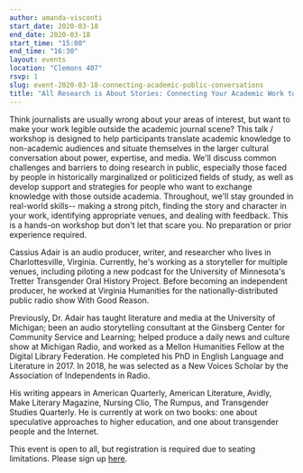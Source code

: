 ```yaml
---
author: amanda-visconti
start_date: 2020-03-18
end_date: 2020-03-18
start_time: "15:00"
end_time: "16:30"
layout: events
location: "Clemons 407"
rsvp: 1
slug: event-2020-03-18-connecting-academic-public-conversations
title: "All Research is About Stories: Connecting Your Academic Work to Public Conversations"
---
```

Think journalists are usually wrong about your areas of interest, but want to make your work legible outside the academic journal scene? This talk / workshop is designed to help participants translate academic knowledge to non-academic audiences and situate themselves in the larger cultural conversation about power, expertise, and media. We'll discuss common challenges and barriers to doing research in public, especially those faced by people in historically marginalized or politicized fields of study, as well as develop support and strategies for people who want to exchange knowledge with those outside academia. Throughout, we'll stay grounded in real-world skills-- making a strong pitch, finding the story and character in your work, identifying appropriate venues, and dealing with feedback. This is a hands-on workshop but don't let that scare you. No preparation or prior experience required.

Cassius Adair is an audio producer, writer, and researcher who lives in Charlottesville, Virginia. Currently, he's working as a storyteller for multiple venues, including piloting a new podcast for the University of Minnesota's Tretter Transgender Oral History Project. Before becoming an independent producer, he worked at Virginia Humanities for the nationally-distributed public radio show With Good Reason.

Previously, Dr. Adair has taught literature and media at the University of Michigan; been an audio storytelling consultant at the Ginsberg Center for Community Service and Learning; helped produce a daily news and culture show at Michigan Radio, and worked as a Mellon Humanities Fellow at the Digital Library Federation. He completed his PhD in English Language and Literature in 2017. In 2018, he was selected as a New Voices Scholar by the Association of Independents in Radio.

His writing appears in American Quarterly, American Literature, Avidly, Make Literary Magazine, Nursing Clio, The Rumpus, and Transgender Studies Quarterly. He is currently at work on two books: one about speculative approaches to higher education, and one about transgender people and the Internet.

This event is open to all, but registration is required due to seating limitations. Please sign up [here](https://cal.lib.virginia.edu/event/6458055).

